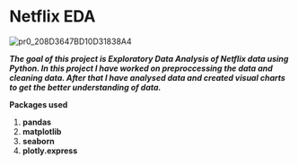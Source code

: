 # Netflix EDA

![pr0_208D3647BD10D31838A4](https://github.com/user-attachments/assets/9430b841-3db0-4b8e-a5ab-e445c0e5339a)

***The goal of this project is Exploratory Data Analysis of Netflix data using Python. In this project I have worked on preproccessing the data and cleaning data. After that I have analysed data and created visual charts to get the better understanding of data.***

**Packages used**
1. **pandas**
2. **matplotlib**
3. **seaborn**
4. **plotly.express**

